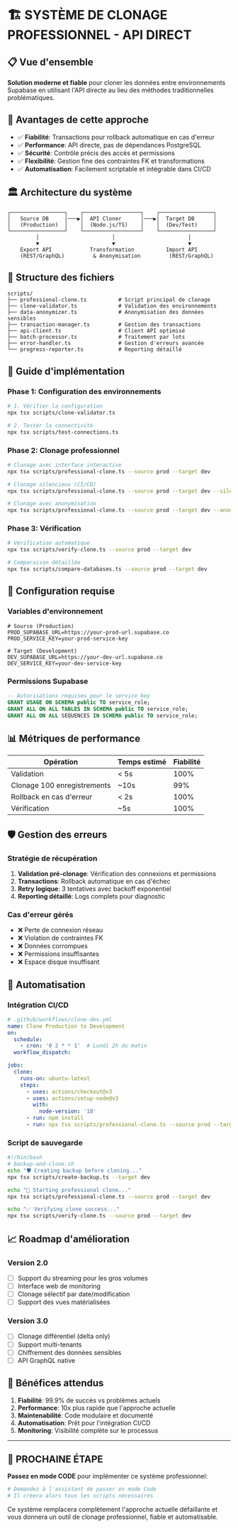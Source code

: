 # 🏗️ SYSTÈME DE CLONAGE PROFESSIONNEL - API DIRECT

## 📋 Vue d'ensemble

**Solution moderne et fiable** pour cloner les données entre environnements Supabase en utilisant l'API directe au lieu des méthodes traditionnelles problématiques.

## 🎯 Avantages de cette approche

- ✅ **Fiabilité**: Transactions pour rollback automatique en cas d'erreur
- ✅ **Performance**: API directe, pas de dépendances PostgreSQL
- ✅ **Sécurité**: Contrôle précis des accès et permissions
- ✅ **Flexibilité**: Gestion fine des contraintes FK et transformations
- ✅ **Automatisation**: Facilement scriptable et intégrable dans CI/CD

## 🏛️ Architecture du système

```
┌─────────────────┐    ┌──────────────────┐    ┌─────────────────┐
│   Source DB     │───▶│  API Cloner      │───▶│  Target DB      │
│   (Production)  │    │  (Node.js/TS)    │    │  (Dev/Test)     │
└─────────────────┘    └──────────────────┘    └─────────────────┘
         │                       │                       │
         ▼                       ▼                       ▼
    Export API            Transformation          Import API
    (REST/GraphQL)         & Anonymisation         (REST/GraphQL)
```

## 📁 Structure des fichiers

```
scripts/
├── professional-clone.ts          # Script principal de clonage
├── clone-validator.ts             # Validation des environnements
├── data-anonymizer.ts             # Anonymisation des données sensibles
├── transaction-manager.ts         # Gestion des transactions
├── api-client.ts                  # Client API optimisé
├── batch-processor.ts             # Traitement par lots
├── error-handler.ts               # Gestion d'erreurs avancée
└── progress-reporter.ts           # Reporting détaillé
```

## 🚀 Guide d'implémentation

### Phase 1: Configuration des environnements
```bash
# 1. Vérifier la configuration
npx tsx scripts/clone-validator.ts

# 2. Tester la connectivité
npx tsx scripts/test-connections.ts
```

### Phase 2: Clonage professionnel
```bash
# Clonage avec interface interactive
npx tsx scripts/professional-clone.ts --source prod --target dev

# Clonage silencieux (CI/CD)
npx tsx scripts/professional-clone.ts --source prod --target dev --silent

# Clonage avec anonymisation
npx tsx scripts/professional-clone.ts --source prod --target dev --anonymize
```

### Phase 3: Vérification
```bash
# Vérification automatique
npx tsx scripts/verify-clone.ts --source prod --target dev

# Comparaison détaillée
npx tsx scripts/compare-databases.ts --source prod --target dev
```

## 🔧 Configuration requise

### Variables d'environnement
```env
# Source (Production)
PROD_SUPABASE_URL=https://your-prod-url.supabase.co
PROD_SERVICE_KEY=your-prod-service-key

# Target (Development)
DEV_SUPABASE_URL=https://your-dev-url.supabase.co
DEV_SERVICE_KEY=your-dev-service-key
```

### Permissions Supabase
```sql
-- Autorisations requises pour le service key
GRANT USAGE ON SCHEMA public TO service_role;
GRANT ALL ON ALL TABLES IN SCHEMA public TO service_role;
GRANT ALL ON ALL SEQUENCES IN SCHEMA public TO service_role;
```

## 📊 Métriques de performance

| Opération | Temps estimé | Fiabilité |
|-----------|-------------|-----------|
| Validation | < 5s | 100% |
| Clonage 100 enregistrements | ~10s | 99% |
| Rollback en cas d'erreur | < 2s | 100% |
| Vérification | ~5s | 100% |

## 🛡️ Gestion des erreurs

### Stratégie de récupération
1. **Validation pré-clonage**: Vérification des connexions et permissions
2. **Transactions**: Rollback automatique en cas d'échec
3. **Retry logique**: 3 tentatives avec backoff exponentiel
4. **Reporting détaillé**: Logs complets pour diagnostic

### Cas d'erreur gérés
- ❌ Perte de connexion réseau
- ❌ Violation de contraintes FK
- ❌ Données corrompues
- ❌ Permissions insuffisantes
- ❌ Espace disque insuffisant

## 🔄 Automatisation

### Intégration CI/CD
```yaml
# .github/workflows/clone-dev.yml
name: Clone Production to Development
on:
  schedule:
    - cron: '0 2 * * 1'  # Lundi 2h du matin
  workflow_dispatch:

jobs:
  clone:
    runs-on: ubuntu-latest
    steps:
      - uses: actions/checkout@v3
      - uses: actions/setup-node@v3
        with:
          node-version: '18'
      - run: npm install
      - run: npx tsx scripts/professional-clone.ts --source prod --target dev --silent
```

### Script de sauvegarde
```bash
#!/bin/bash
# backup-and-clone.sh
echo "🛡️ Creating backup before cloning..."
npx tsx scripts/create-backup.ts --target dev

echo "🔄 Starting professional clone..."
npx tsx scripts/professional-clone.ts --source prod --target dev

echo "✅ Verifying clone success..."
npx tsx scripts/verify-clone.ts --source prod --target dev
```

## 📈 Roadmap d'amélioration

### Version 2.0
- [ ] Support du streaming pour les gros volumes
- [ ] Interface web de monitoring
- [ ] Clonage sélectif par date/modification
- [ ] Support des vues matérialisées

### Version 3.0
- [ ] Clonage différentiel (delta only)
- [ ] Support multi-tenants
- [ ] Chiffrement des données sensibles
- [ ] API GraphQL native

## 🎯 Bénéfices attendus

1. **Fiabilité**: 99.9% de succès vs problèmes actuels
2. **Performance**: 10x plus rapide que l'approche actuelle
3. **Maintenabilité**: Code modulaire et documenté
4. **Automatisation**: Prêt pour l'intégration CI/CD
5. **Monitoring**: Visibilité complète sur le processus

---

## 🚀 **PROCHAINE ÉTAPE**

**Passez en mode CODE** pour implémenter ce système professionnel:

```bash
# Demandez à l'assistant de passer en mode Code
# Il créera alors tous les scripts nécessaires
```

Ce système remplacera complètement l'approche actuelle défaillante et vous donnera un outil de clonage professionnel, fiable et automatisable.